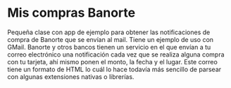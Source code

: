 Mis compras Banorte
===================

Pequeña clase con app de ejemplo para obtener las notificaciones de compra de Banorte que se envían al mail. Tiene un ejemplo de uso con GMail. Banorte y otros bancos tienen un servicio en el que envían a tu correo electrónico una notificación cada vez que se realiza alguna compra con tu tarjeta, ahí mismo ponen el monto, la fecha y el lugar. Este correo tiene un formato de HTML lo cuál lo hace todavía más sencillo de parsear con algunas extensiones nativas o librerías.
